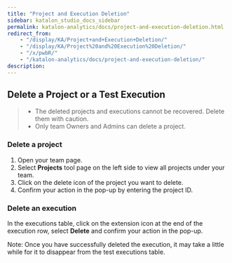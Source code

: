 ```yaml
---
title: "Project and Execution Deletion" 
sidebar: katalon_studio_docs_sidebar
permalink: katalon-analytics/docs/project-and-execution-deletion.html 
redirect_from:
    - "/display/KA/Project+and+Execution+Deletion/"
    - "/display/KA/Project%20and%20Execution%20Deletion/"
    - "/x/pwbR/"
    - "/katalon-analytics/docs/project-and-execution-deletion/"
description: 
---
```


## **Delete a Project or a Test Execution**

>* The deleted projects and executions cannot be recovered. Delete them with caution.
>* Only team Owners and Admins can delete a project.

### Delete a project

1. Open your team page.
2. Select **Projects** tool page on the left side to view all projects under your team.
3. Click on the delete icon of the project you want to delete.
4. Confirm your action in the pop-up by entering the project ID.

### Delete an execution

In the executions table, click on the extension icon at the end of the execution row, select **Delete** and confirm your action in the pop-up.

Note: Once you have successfully deleted the execution, it may take a little while for it to disappear from the test executions table.
